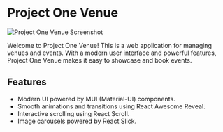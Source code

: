 # Project One Venue

![Project One Venue Screenshot](screenshot.png)

Welcome to Project One Venue! This is a web application for managing venues and events. With a modern user interface and powerful features, Project One Venue makes it easy to showcase and book events.

## Features

- Modern UI powered by MUI (Material-UI) components.
- Smooth animations and transitions using React Awesome Reveal.
- Interactive scrolling using React Scroll.
- Image carousels powered by React Slick.
